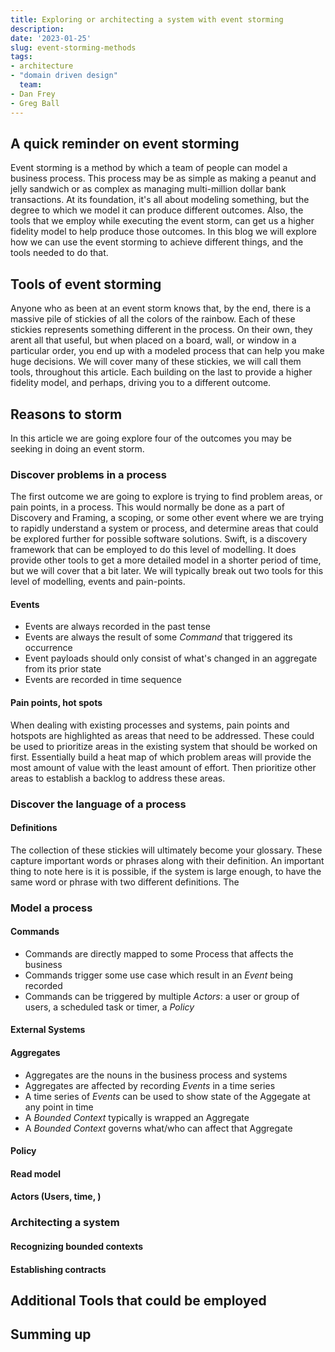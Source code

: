 ```yaml
---
title: Exploring or architecting a system with event storming
description: 
date: '2023-01-25'
slug: event-storming-methods
tags:
- architecture
- "domain driven design"
  team:
- Dan Frey
- Greg Ball
---
```


## A quick reminder on event storming
Event storming is a method by which a team of people can model a business process.  This process may be as simple as making a peanut and jelly sandwich or as complex as managing multi-million dollar bank transactions.  At its foundation, it's all about modeling something, but the degree to which we model it can produce different outcomes.  Also, the tools that we employ while executing the event storm, can get us a higher fidelity model to help produce those outcomes. In this blog we will explore how we can use the event storming to achieve different things, and the tools needed to do that.

## Tools of event storming
Anyone who as been at an event storm knows that, by the end, there is a massive pile of stickies of all the colors of the rainbow.  Each of these stickies represents something different in the process.  On their own, they arent all that useful, but when placed on a board, wall, or window in a particular order, you end up with a modeled process that can help you make huge decisions.  We will cover many of these stickies, we will call them tools, throughout this article.  Each building on the last to provide a higher fidelity model, and perhaps, driving you to a different outcome. 

## Reasons to storm
In this article we are going explore four of the outcomes you may be seeking in doing an event storm. 

### Discover problems in a process
The first outcome we are going to explore is trying to find problem areas, or pain points, in a process.  This would normally be done as a part of Discovery and Framing, a scoping, or some other event where we are trying to rapidly understand a system or process, and determine areas that could be explored further for possible software solutions. Swift, is a discovery framework that can be employed to do this level of modelling.  It does provide other tools to get a more detailed model in a shorter period of time, but we will cover that a bit later. We will typically break out two tools for this level of modelling, events and pain-points.

#### Events 

* Events are always recorded in the past tense
* Events are always the result of some *Command* that triggered its occurrence
* Event payloads should only consist of what's changed in an aggregate from its prior state
* Events are recorded in time sequence

#### Pain points, hot spots

When dealing with existing processes and systems, pain points and hotspots are highlighted as areas that need to be addressed. These could be used to prioritize areas in the existing system that should be worked on first. Essentially build a heat map of which problem areas will provide the most amount of value with the least amount of effort. Then prioritize other areas to establish a backlog to address these areas.

### Discover the language of a process

#### Definitions
The collection of these stickies will ultimately become your glossary.  These capture important words or phrases along with their definition.  An important thing to note here is it is possible, if the system is large enough, to have the same word or phrase with two different definitions.  The 

### Model a process

#### Commands

* Commands are directly mapped to some Process that affects the business
* Commands trigger some use case which result in an *Event* being recorded
* Commands can be triggered by multiple *Actors*: a user or group of users, a scheduled task or timer, a *Policy* 

#### External Systems

#### Aggregates

* Aggregates are the nouns in the business process and systems
* Aggregates are affected by recording *Events* in a time series
* A time series of *Events* can be used to show state of the Aggegate at any point in time
* A *Bounded Context* typically is wrapped an Aggregate
* A *Bounded Context* governs what/who can affect that Aggregate

#### Policy

#### Read model

#### Actors (Users, time, )

### Architecting a system

#### Recognizing bounded contexts

#### Establishing contracts

## Additional Tools that could be employed

## Summing up
